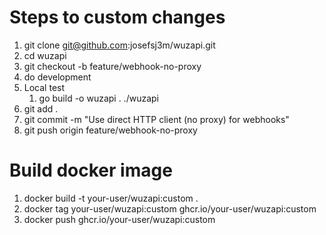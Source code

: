 # Steps to custom changes

1. git clone git@github.com:josefsj3m/wuzapi.git
2. cd wuzapi
3. git checkout -b feature/webhook-no-proxy
4. do development
5. Local test
    1. go build -o wuzapi .
    ./wuzapi
4. git add .
5. git commit -m "Use direct HTTP client (no proxy) for webhooks"
6. git push origin feature/webhook-no-proxy

# Build docker image

1. docker build -t your-user/wuzapi:custom .
2. docker tag your-user/wuzapi:custom ghcr.io/your-user/wuzapi:custom
2. docker push ghcr.io/your-user/wuzapi:custom






